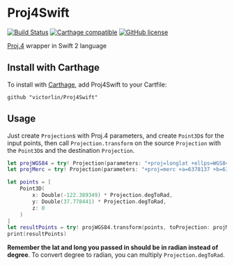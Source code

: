 # Proj4Swift
[![Build Status](https://travis-ci.org/victorlin/Proj4Swift.svg?branch=master)](https://travis-ci.org/victorlin/Proj4Swift)
[![Carthage compatible](https://img.shields.io/badge/Carthage-compatible-4BC51D.svg?style=flat)](https://github.com/victorlin/Proj4Swift)
[![GitHub license](https://img.shields.io/github/license/victorlin/Proj4Swift.svg)](https://github.com/victorlin/Proj4Swift/blob/master/LICENSE)

[Proj.4](https://trac.osgeo.org/proj/) wrapper in Swift 2 language

## Install with Carthage

To install with [Carthage](https://github.com/Carthage/Carthage), add Proj4Swift to your Cartfile:

```
github "victorlin/Proj4Swift"
```

## Usage

Just create `Projection`s with Proj.4 parameters, and create `Point3D`s for the input points, then call `Projection.transform` on the source `Projection` with the `Point3D`s and the destination `Projection`.

```Swift
let projWGS84 = try! Projection(parameters: "+proj=longlat +ellps=WGS84 +no_defs")
let projMerc = try! Projection(parameters: "+proj=merc +a=6378137 +b=6378137 +lat_ts=0.0 +lon_0=0.0 +x_0=0.0 +y_0=0 +k=1.0 +units=m +nadgrids=@null +wktext  +no_defs")

let points = [
    Point3D(
        x: Double(-122.389349) * Projection.degToRad,
        y: Double(37.778441) * Projection.degToRad,
        z: 0
    )
]
let resultPoints = try! projWGS84.transform(points, toProjection: projMerc)
print(resultPoints)
```

**Remember the lat and long you passed in should be in radian instead of degree**. To convert degree to radian, you can multiply `Projection.degToRad`. 
